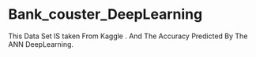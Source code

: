 # Bank_couster_DeepLearning
This Data Set IS taken From Kaggle . And The Accuracy Predicted By The ANN DeepLearning.
